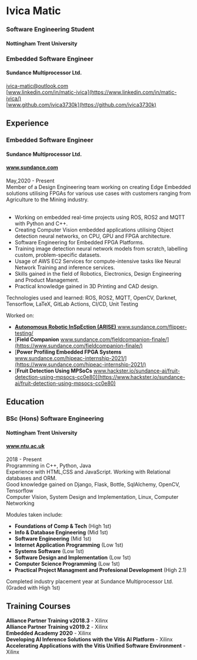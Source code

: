 # Ivica Matic


### Software Engineering Student
#### Nottingham Trent University


### Embedded Software Engineer
#### Sundance Multiprocessor Ltd.

[ivica-matic@outlook.com](mailto://ivica-matic@outlook.com) <br>
[www.linkedin.com/in/matic-ivica](https://www.linkedin.com/in/matic-ivica/)  <br>
[www.github.com/ivica3730k](https://github.com/ivica3730k)


## Experience

### Embedded Software Engineer 
#### Sundance Multiprocessor Ltd.
#### www.sundance.com
May,2020 - Present
<br>
Member of a Design Engineering team working on creating Edge Embedded solutions utilising FPGAs for various use cases with customers ranging from Agriculture to the Mining industry.
<br>
<br>
- Working on embedded real-time projects using ROS, ROS2 and MQTT with Python and C++.  <br>
- Creating Computer Vision embedded applications utilising Object detection neural networks, on CPU, GPU and FPGA architecture. <br>
- Software Engineering for Embedded FPGA Platforms. <br>
- Training image detection neural network models from scratch, labelling custom, problem-specific datasets. <br>
- Usage of AWS EC2 Services for compute-intensive tasks like Neural Network Training and inference services. <br>
- Skills gained in the field of Robotics, Electronics, Design Engineering and Product Management. <br>
- Practical knowledge gained in 3D Printing and CAD design. <br>

Technologies used and learned: ROS, ROS2, MQTT, OpenCV, Darknet, Tensorflow, LaTeX, GitLab Actions, CI/CD, Unit Testing <br> 

Worked on:
- [**Autonomous Robotic InSpEction (ARISE)** www.sundance.com/flipper-testing/
](https://www.sundance.com/flipper-testing/)  <br>
- [**Field Companion** www.sundance.com/fieldcompanion-finale/](https://www.sundance.com/fieldcompanion-finale/) <br>
- [**Power Profiling Embedded FPGA Systems** www.sundance.com/hipeac-internship-2021/](https://www.sundance.com/hipeac-internship-2021/) <br>
- [**Fruit Detection Using MPSoCs** www.hackster.io/sundance-ai/fruit-detection-using-mpsocs-cc0e80](https://www.hackster.io/sundance-ai/fruit-detection-using-mpsocs-cc0e80) <br>

## Education
### BSc (Hons) Software Engineering
#### Nottingham Trent University
#### www.ntu.ac.uk
2018 - Present
<br>
Programming in C++, Python, Java
<br>
Experience with HTML,CSS and JavaScript. Working with Relational databases and ORM. 
<br>
Good knowledge gained on Django, Flask, Bottle, SqlAlchemy, OpenCV, Tensorflow 
<br>
Computer Vision, System Design and Implementation, Linux, Computer Networking
<br>

Modules taken include: <br>
- **Foundations of Comp & Tech** (High 1st) <br>
- **Info & Database Engineering** (Mid 1st) <br>
- **Software Engineering** (Mid 1st) <br>
- **Internet Application Programming** (Low 1st) <br>
- **Systems Software** (Low 1st) <br>
- **Software Design and Implementation** (Low 1st) <br>
- **Computer Science Programming** (Low 1st) <br>
- **Practical Project Managment and Profesional Development** (High 2.1) <br>

Completed industry placement year at Sundance Multiprocessor Ltd. (Graded with High 1st)
## Training Courses <br>

**Alliance Partner Training v2018.3** - Xilinx <br>
**Alliance Partner Training v2019.2** - Xilinx <br>
**Embedded Academy 2020** - Xilinx <br>
**Developing AI Inference Solutions with the Vitis AI Platform** - Xilinx <br>
**Accelerating Applications with the Vitis Unified Software Environment** - Xilinx <br>

